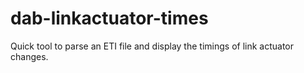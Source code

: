 # dab-linkactuator-times
Quick tool to parse an ETI file and display the timings of link actuator changes.
